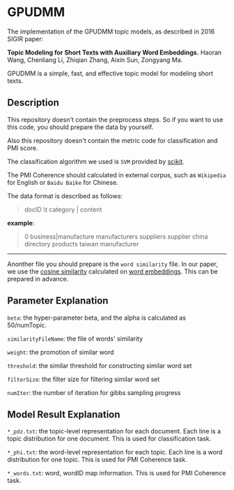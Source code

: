 # GPUDMM

The implementation of the GPUDMM topic models, as described in 2016 SIGIR paper:

**Topic Modeling for Short Texts with Auxiliary Word Embeddings.**
Haoran Wang, Chenliang Li, Zhiqian Zhang, Aixin Sun, Zongyang Ma.

GPUDMM is a simple, fast, and effective topic model for modeling short texts.

## Description

This repository doesn't contain the preprocess steps. So if you want to use this code, you should prepare the data by yourself. 

Also this repository doesn't contain the metric code for classification and PMI score. 

The classification algorithm we used is `SVM` provided by [scikit](http://scikit-learn.org/stable/).

The PMI Coherence should calculated in external corpus, such as `Wikipedia` for English or `Baidu Baike` for Chinese.

The data format is described as follows:
> docID \t category | content

**example**:

> 0	business|manufacture manufacturers suppliers supplier china directory products taiwan manufacturer

***
Anonther file you should prepare is the `word similarity` file. In our paper, we use the [cosine similarity](https://en.wikipedia.org/wiki/Cosine_similarity) calculated on [word embeddings](https://code.google.com/archive/p/word2vec/). This can be prepared in advance.

## Parameter Explanation

`beta`: the hyper-parameter beta, and the alpha is calculated as 50/numTopic.

`similarityFileName`: the file of words' similarity

`weight`: the promotion of similar word

`threshold`: the similar threshold for constructing similar word set

`filterSize`: the filter size for filtering similar word set

`numIter`: the number of iteration for gibbs sampling progress

## Model Result Explanation
`*_pdz.txt`: the topic-level representation for each document. Each line is a topic distribution for one document. This is used for classification task.

`*_phi.txt`: the word-level representation for each topic. Each line is a word distribution for one topic. This is used for PMI Coherence task.

`*_words.txt`: word, wordID map information. This is used for PMI Coherence task.



